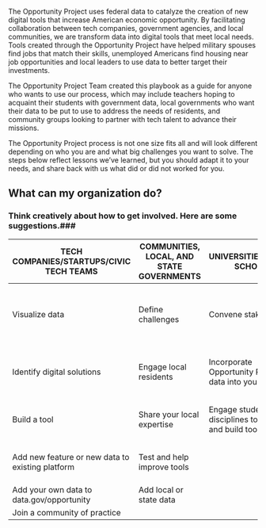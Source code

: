 The Opportunity Project uses federal data to catalyze the creation of new digital tools that increase American economic opportunity. By facilitating collaboration between tech companies, government agencies, and local communities, we are transform data into digital tools that meet local needs. Tools created through the Opportunity Project have helped military spouses find jobs that match their skills, unemployed Americans find housing near job opportunities and local leaders to use data to better target their investments.

The Opportunity Project Team created this playbook as a guide for anyone who wants to use our process, which may include teachers hoping to acquaint their students with government data, local governments who want their data to be put to use to address the needs of residents, and community groups looking to partner with tech talent to advance their missions.

The Opportunity Project process is not one size fits all and will look different depending on who you are and what big challenges you want to solve. The steps below reflect lessons we’ve learned, but you should adapt it to your needs, and share back with us what did or did not worked for you.

##   **What can my organization do?**  ##

### Think creatively about how to get involved. Here are some suggestions.###

| TECH COMPANIES/STARTUPS/CIVIC TECH TEAMS | COMMUNITIES, LOCAL, AND STATE GOVERNMENTS 	| UNIVERSITIES/CODING SCHOOLS | ADVOCATES | FEDERAL AGENCIES |
| -----------	| -----------	| -----------	| -----------	| -----------	|
| Visualize data                                   	| Define challenges                         	| Convene stakeholders                                         	| Define a problem                               	| Identify agency priorities in need of a tech solution 	|
| Identify digital solutions                       	| Engage local residents                    	| Incorporate Opportunity Project data into your curricula             	| Contribute expertise to inform design of tools 	| Contribute agency open data                           	|
| Build a tool                                     	| Share your local expertise                	| Engage students across disciplines to design and build tools 	| Connect with users to provide feedback         	| Answer data questions                                 	|
| Add new feature or new data to existing platform 	| Test and help improve tools               	|                                                              	|                                                	| Gain insight to improve your data                     	|
| Add your own data to data.gov/opportunity    	| Add local or state data                   	|                                                              	|                                                	|                                                       	|
| Join a community of practice   |        	|              	|              	|                                 |
